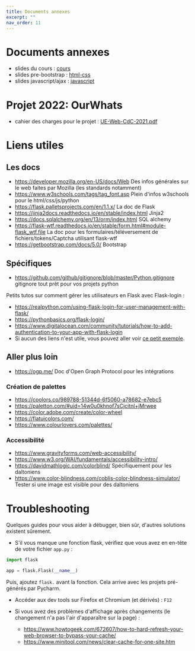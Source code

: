 ```yaml
---
title: Documents annexes
excerpt: ""
nav_order: 11
---
```


# Documents annexes

- slides du cours : [cours](/assets/pdf/slides.pdf)
- slides pre-bootstrap : [html-css](https://0xc0de.fr/courses/Domaine/2018/slides/html-css/)
- slides javascript/ajax : [javascript](https://0xc0de.fr/courses/Domaine/2018/slides/js-ajax/)

# Projet 2022: OurWhats

- cahier des charges pour le projet : [UE-Web-CdC-2021.pdf](/assets/pdf/UE-Web-CdC-2022.pdf)


# Liens utiles

## Les docs

- <https://developer.mozilla.org/en-US/docs/Web> Des infos générales sur le web faites par Mozilla (les standards notamment)
- <https://www.w3schools.com/tags/tag_font.asp> Plein d'infos w3schools pour le html/css/js/python
- <https://flask.palletsprojects.com/en/1.1.x/> La doc de Flask
- <https://jinja2docs.readthedocs.io/en/stable/index.html> Jinja2
- <https://docs.sqlalchemy.org/en/13/orm/index.html> SQL alchemy
- <https://flask-wtf.readthedocs.io/en/stable/form.html#module-flask_wtf.file> La doc pour les formulaires/téléversement de fichiers/tokens/Captcha utilisant flask-wtf
- <https://getbootstrap.com/docs/5.0/> Bootstrap

## Spécifiques

- <https://github.com/github/gitignore/blob/master/Python.gitignore> gitignore tout prêt pour vos projets python

Petits tutos sur comment gérer les utilisateurs en Flask avec Flask-login :
- <https://realpython.com/using-flask-login-for-user-management-with-flask/>
- <https://pythonbasics.org/flask-login/>
- <https://www.digitalocean.com/community/tutorials/how-to-add-authentication-to-your-app-with-flask-login>
- Si aucun des liens n'est utile, vous pouvez aller voir [ce petit exemple](https://github.com/Marie-Donnie/ue_web_example/archive/authentication_example.zip).

## Aller plus loin

- <https://ogp.me/> Doc d'Open Graph Protocol pour les intégrations

### Création de palettes

- <https://coolors.co/989788-51344d-6f5060-a78682-e7ebc5>
- <https://paletton.com/#uid=14w0u0khnof7sCjcitnl+jMrwee>
- <https://color.adobe.com/create/color-wheel>
- <https://flatuicolors.com/>
- <https://www.colourlovers.com/palettes/>

### Accessibilité

- <https://www.gravityforms.com/web-accessibility/>
- <https://www.w3.org/WAI/fundamentals/accessibility-intro/>
- <https://davidmathlogic.com/colorblind/> Spécifiquement pour les daltoniens
- <https://www.color-blindness.com/coblis-color-blindness-simulator/> Tester si une image est visible pour des daltoniens


# Troubleshooting

Quelques guides pour vous aider à débugger, bien sûr, d'autres solutions existent sûrement.


- S'il vous manque une fonction flask, vérifiez que vous avez en en-tête de votre fichier `app.py` :

```python
import flask

app = flask.Flask(__name__)
```

Puis, ajoutez `flask.` avant la fonction. Cela arrive avec les projets pré-générés par Pycharm.

- Accéder aux dev tools sur Firefox et Chromium (et dérivés) : `F12`


- Si vous avez des problèmes d'affichage après changements (le changement n'a pas l'air d'apparaître sur la page) :
  - <https://www.howtogeek.com/672607/how-to-hard-refresh-your-web-browser-to-bypass-your-cache/>
  - <https://www.minitool.com/news/clear-cache-for-one-site.htm>
